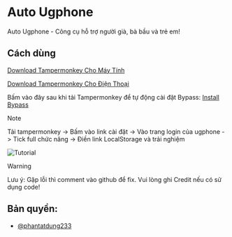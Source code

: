 
# Auto Ugphone

Auto Ugphone - Công cụ hỗ trợ người già, bà bầu và trẻ em!


## Cách dùng

[Download Tampermonkey Cho Máy Tính](https://chromewebstore.google.com/detail/tampermonkey/dhdgffkkebhmkfjojejmpbldmpobfkfo)

[Download Tampermonkey Cho Điện Thoại](https://chromewebstore.google.com/detail/tampermonkey-legacy/lcmhijbkigalmkeommnijlpobloojgfn)

Bấm vào đây sau khi tải Tampermonkey để tự động cài đặt Bypass: [Install Bypass](https://github.com/phantatdung233/auto-ugphone/raw/main/tampermonkey.user.js)

> [!NOTE]
> Tải tampermonkey -> Bấm vào link cài đặt -> Vào trang login của ugphone -> Tick full chức năng -> Điền link LocalStorage và trải nghiệm

![Tutorial](https://img.upanh.tv/2025/04/20/Screenshot-2025-04-20-062123.png)


> [!WARNING]
Lưu ý: Gặp lỗi thì comment vào github để fix. Vui lòng ghi Credit nếu có sử dụng code!


## Bản quyền:
- [@phantatdung233](https://www.github.com/phantatdung233)

